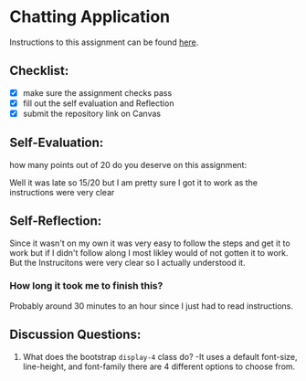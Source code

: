 Chatting Application
=====================
Instructions to this assignment can be found [here](https://it3049c.github.io/coursework/labs/chatting-app).

## Checklist:
- [x] make sure the assignment checks pass
- [x] fill out the self evaluation and Reflection
- [x] submit the repository link on Canvas

## Self-Evaluation:

how many points out of 20 do you deserve on this assignment: 

Well it was late so 15/20 but I am pretty sure I got it to work as the instructions were very clear

## Self-Reflection:
<!-- Write your self-reflection under this line -->

Since it wasn't on my own it was very easy to follow the steps and get it to work but if I didn't follow along I most likley would of not gotten it to work. But the 
Instrucitons were very clear so I actually understood it.

### How long it took me to finish this?

Probably around 30 minutes to an hour since I just had to read instructions.


## Discussion Questions:
1. What does the bootstrap `display-4` class do?
-It uses a default font-size, line-height, and font-family there are 4 different options to choose from.